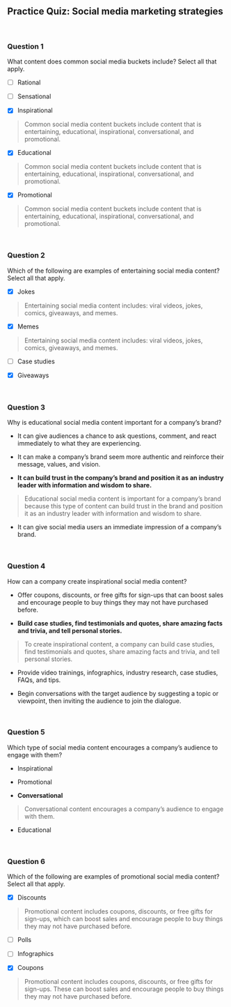 ## Practice Quiz: Social media marketing strategies

<br>

### Question 1

What content does common social media buckets include? Select all that apply.

+ [ ] Rational

+ [ ] Sensational

+ [x] Inspirational

> Common social media content buckets include content that is entertaining, educational, inspirational, conversational, and promotional.

+ [x] Educational

> Common social media content buckets include content that is entertaining, educational, inspirational, conversational, and promotional. 

+ [x] Promotional

> Common social media content buckets include content that is entertaining, educational, inspirational, conversational, and promotional. 

<br>

### Question 2

Which of the following are examples of entertaining social media content? Select all that apply.

+ [x] Jokes

> Entertaining social media content includes: viral videos, jokes, comics, giveaways, and memes.

+ [x] Memes

> Entertaining social media content includes: viral videos, jokes, comics, giveaways, and memes.

+ [ ] Case studies

+ [x] Giveaways

<br>

### Question 3

Why is educational social media content important for a company’s brand?

- It can give audiences a chance to ask questions, comment, and react immediately to what they are experiencing.


- It can make a company’s brand seem more authentic and reinforce their message, values, and vision. 


- **It can build trust in the company’s brand and position it as an industry leader with information and wisdom to share.**

> Educational social media content is important for a company’s brand because this type of content can build trust in the brand and position it as an industry leader with information and wisdom to share. 


- It can give social media users an immediate impression of a company’s brand.

<br>

### Question 4

How can a company create inspirational social media content?

- Offer coupons, discounts, or free gifts for sign-ups that can boost sales and encourage people to buy things they may not have purchased before. 


- **Build case studies, find testimonials and quotes, share amazing facts and trivia, and tell personal stories.**

> To create inspirational content, a company can build case studies, find testimonials and quotes, share amazing facts and trivia, and tell personal stories. 


- Provide video trainings, infographics, industry research, case studies, FAQs, and tips. 


- Begin conversations with the target audience by suggesting a topic or viewpoint, then inviting the audience to join the dialogue. 

<br>

### Question 5

Which type of social media content encourages a company’s audience to engage with them?

- Inspirational


- Promotional 


- **Conversational**

> Conversational content encourages a company’s audience to engage with them.


- Educational

<br>

### Question 6

Which of the following are examples of promotional social media content? Select all that apply.

+ [x] Discounts

> Promotional content includes coupons, discounts, or free gifts for sign-ups, which can boost sales and encourage people to buy things they may not have purchased before. 

+ [ ] Polls

+ [ ] Infographics

+ [x] Coupons

> Promotional content includes coupons, discounts, or free gifts for sign-ups. These can boost sales and encourage people to buy things they may not have purchased before. 




